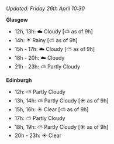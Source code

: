 *Updated: Friday 26th April 10:30*

**Glasgow**

* 12h, 13h: :cloud: Cloudy [:partly_sunny: as of 9h]
* 14h: :umbrella: Rainy [:partly_sunny: as of 9h]
* 15h - 17h: :cloud: Cloudy [:partly_sunny: as of 9h]
* 18h - 20h: :cloud: Cloudy
* 21h - 23h: :partly_sunny: Partly Cloudy

**Edinburgh**

* 12h: :partly_sunny: Partly Cloudy
* 13h, 14h: :partly_sunny: Partly Cloudy [:sunny: as of 9h]
* 15h, 16h: :sunny: Clear [:partly_sunny: as of 9h]
* 17h: :partly_sunny: Partly Cloudy
* 18h, 19h: :partly_sunny: Partly Cloudy [:sunny: as of 9h]
* 20h - 23h: :sunny: Clear
